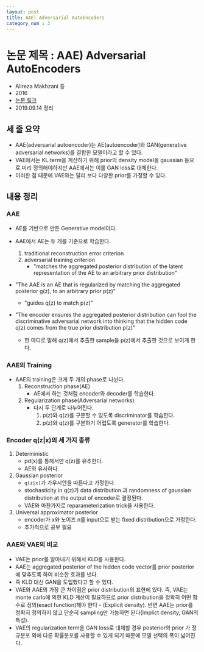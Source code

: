 ```yaml
---
layout: post
title: AAE) Adversarial AutoEncoders
category_num : 3
---
```


# 논문 제목 : AAE) Adversarial AutoEncoders

- Alireza Makhzani 등
- 2016
- [논문 링크](<https://arxiv.org/abs/1511.05644>)
- 2019.09.14 정리

## 세 줄 요약

- AAE(adversarial autoencoder)는 AE(autoencoder)와 GAN(generative adversarial networks)를 결합한 모델이라고 할 수 있다.
- VAE에서는 KL term을 계산하기 위해 prior의 density model을 gaussian 등으로 미리 정의해야하지만 AAE에서는 이를 GAN loss로 대체한다.
- 이러한 점 때문에 VAE와는 달리 보다 다양한 prior를 가정할 수 있다.

## 내용 정리

### AAE

- AE를 기반으로 만든 Generative model이다.
- AAE에서 AE는 두 개를 기준으로 학습한다.
    1. traditional reconstruction error criterion
    2. adversarial training criterion
        - "matches the aggregated posterior distribution of the latent representation of the AE to an arbitrary prior distribution"

- "The AAE is an AE that is regularized by matching the aggregated posterior g(z), to an arbitrary prior p(z)"
  - "guides q(z) to match p(z)"
- "The encoder ensures the aggregated posterior distribution can fool the discriminative adversarial network into thinking that the hidden code q(z) comes from the true prior distribution p(z)"
  - 한 마디로 말해 q(z)에서 추출한 sample을 p(z)에서 추출한 것으로 보이게 한다.

### AAE의 Training

- AAE의 training은 크게 두 개의 phase로 나뉜다.
    1. Reconstruction phase(AE)
        - AE에서 하는 것처럼 encoder와 decoder를 학습한다.
    2. Regularization phase(Adversarial networks)
        - 다시 두 단계로 나누어진다.
            1. p(z)와 q(z)를 구분할 수 있도록 discriminator를 학습한다.
            2. p(z)와 q(z)를 구분하기 어렵도록 generator를 학습한다.

### Encoder q(z|x)의 세 가지 종류

1. Deterministic
    - pd(x)를 통해서만 q(z)를 유추한다.
    - AE와 유사하다.
2. Gaussian posterior
    - `q(z|x)`가 가우시안을 따른다고 가정한다.
    - stochasticity in q(z)가 data distribution 과 randomness of gaussian distribution at the output of encoder로 결정된다.
    - VAE와 마찬가지로 reparameterization trick을 사용한다.
3. Universal approximator posterior
    - encoder가 x와 노이즈 n를 input으로 받는 fixed distribution으로 가정한다.
    - 추가적으로 공부 필요

### AAE와 VAE의 비교

- VAE는 prior를 알아내기 위해서 KLD를 사용한다.
- AAE는 aggregated posterior of the hidden code vector를 prior posterior에 맞추도록 하여 비슷한 효과를 낸다.
- 즉 KLD 대신 GAN을 도입했다고 할 수 있다.
- VAE와 AAE의 가장 큰 차이점은 prior distribution의 표현에 있다. 즉, VAE는 monte carlo에 의한 KLD 계산이 필요하므로 prior distribution을 정확히 어떤 함수로 정의(exact function)해야 한다 - (Explicit density). 반면 AAE는 prior를 정확히 정의하지 않고 단순히 sampling만 가능하면 된다(Implict density, GAN의 특성).
- VAE의 regularization term을 GAN loss로 대체할 경우 posterior와 prior 가 정규분포 외에 다른 확률분포를 사용할 수 있게 되기 때문에 모델 선택의 폭이 넓어진다.
